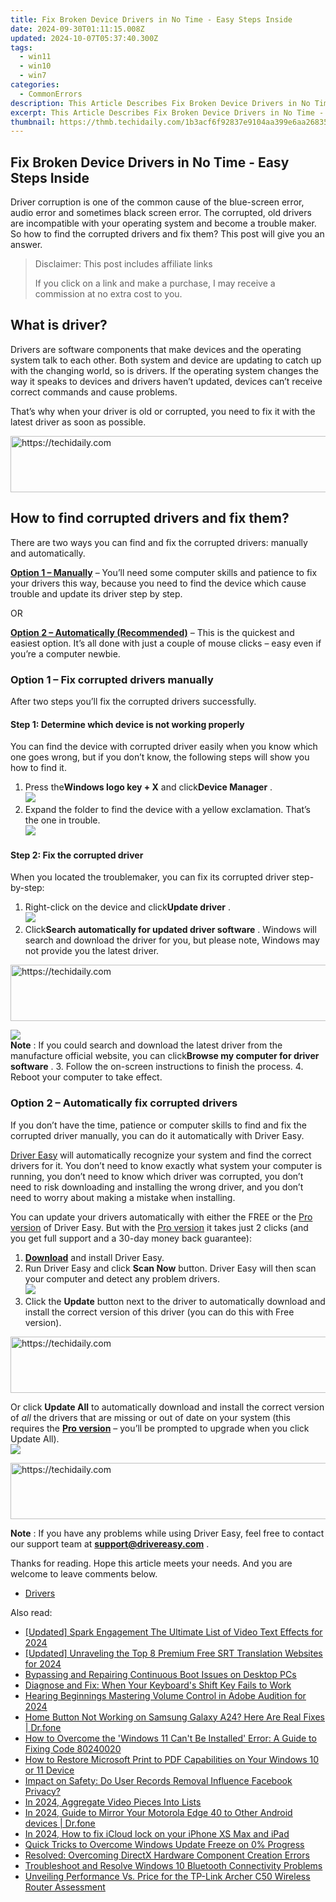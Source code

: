 ```yaml
---
title: Fix Broken Device Drivers in No Time - Easy Steps Inside
date: 2024-09-30T01:11:15.008Z
updated: 2024-10-07T05:37:40.300Z
tags:
  - win11
  - win10
  - win7
categories:
  - CommonErrors
description: This Article Describes Fix Broken Device Drivers in No Time - Easy Steps Inside
excerpt: This Article Describes Fix Broken Device Drivers in No Time - Easy Steps Inside
thumbnail: https://thmb.techidaily.com/1b3acf6f92837e9104aa399e6aa268354b94b6b827af6bb095b68b19082ca48f.png
---
```


## Fix Broken Device Drivers in No Time - Easy Steps Inside

Driver corruption is one of the common cause of the blue-screen error, audio error and sometimes black screen error. The corrupted, old drivers are incompatible with your operating system and become a trouble maker. So how to find the corrupted drivers and fix them? This post will give you an answer.

>  Disclaimer: This post includes affiliate links
>
>  If you click on a link and make a purchase, I may receive a commission at no extra cost to you.
>

## What is driver?

 Drivers are software components that make devices and the operating system talk to each other. Both system and device are updating to catch up with the changing world, so is drivers. If the operating system changes the way it speaks to devices and drivers haven’t updated, devices can’t receive correct commands and cause problems.

 That’s why when your driver is old or corrupted, you need to fix it with the latest driver as soon as possible.

<!-- affiliate ads begin -->
<a href="https://aligracehair.sjv.io/c/5597632/2115921/19272" target="_top" id="2115921">
  <img src="//a.impactradius-go.com/display-ad/19272-2115921" border="0" alt="https://techidaily.com" width="728" height="90"/>
</a>
<img height="0" width="0" src="https://aligracehair.sjv.io/i/5597632/2115921/19272" style="position:absolute;visibility:hidden;" border="0" />
<!-- affiliate ads end -->

## **How to find corrupted drivers and fix them?**

 There are two ways you can find and fix the corrupted drivers: manually and automatically.

**[Option 1 – Manually](https://tools.techidaily.com/drivereasy/download/)**  – You’ll need some computer skills and patience to fix your drivers this way, because you need to find the device which cause trouble and update its driver step by step.

OR

**[Option 2 – Automatically (Recommended)](https://www.drivereasy.com/knowledge/how-to-fix-corrupt-drivers-easily-quickly/#op2)**  – This is the quickest and easiest option. It’s all done with just a couple of mouse clicks – easy even if you’re a computer newbie.

### **Option 1 –** **Fix corrupted drivers manually**

After two steps you’ll fix the corrupted drivers successfully.

#### Step 1: Determine which device is not working properly

 You can find the device with corrupted driver easily when you know which one goes wrong, but if you don’t know, the following steps will show you how to find it.

1. Press the**Windows logo key + X** and click**Device Manager** .  
![](https://images.drivereasy.com/wp-content/uploads/2019/08/device.jpg)
2. Expand the folder to find the device with a yellow exclamation. That’s the one in trouble.  
![](https://images.drivereasy.com/wp-content/uploads/2018/12/img_5c1719c34cd02.jpg)

#### Step 2: Fix the corrupted driver

 When you located the troublemaker, you can fix its corrupted driver step-by-step:

1. Right-click on the device and click**Update driver** .  
![](https://images.drivereasy.com/wp-content/uploads/2019/08/update-driver.jpg)
2. Click**Search automatically for updated driver software** . Windows will search and download the driver for you, but please note, Windows may not provide you the latest driver.  

<!-- affiliate ads begin -->
<a href="https://appsumo.8odi.net/c/5597632/2087390/7443" target="_top" id="2087390">
  <img src="//a.impactradius-go.com/display-ad/7443-2087390" border="0" alt="https://techidaily.com" width="728" height="90"/>
</a>
<img height="0" width="0" src="https://appsumo.8odi.net/i/5597632/2087390/7443" style="position:absolute;visibility:hidden;" border="0" />
<!-- affiliate ads end -->

![](https://images.drivereasy.com/wp-content/uploads/2019/08/update-1.jpg)  
**Note** : If you could search and download the latest driver from the manufacture official website, you can click**Browse my computer for driver software** .
3. Follow the on-screen instructions to finish the process.
4. Reboot your computer to take effect.

### **Option 2 – Automatically fix corrupted drivers**

 If you don’t have the time, patience or computer skills to find and fix the corrupted driver manually, you can do it automatically with Driver Easy.

[Driver Easy](https://tools.techidaily.com/drivereasy/download/) will automatically recognize your system and find the correct drivers for it. You don’t need to know exactly what system your computer is running, you don’t need to know which driver was corrupted, you don’t need to risk downloading and installing the wrong driver, and you don’t need to worry about making a mistake when installing.

 You can update your drivers automatically with either the FREE or the[](https://tools.techidaily.com/drivereasy/download/) [Pro version](https://tools.techidaily.com/drivereasy/download/) of Driver Easy. But with the [Pro version](https://tools.techidaily.com/drivereasy/download/) it takes just 2 clicks (and you get full support and a 30-day money back guarantee):

1. **[Download](https://tools.techidaily.com/drivereasy/download/)**  and install Driver Easy.
2. Run Driver Easy and click **Scan Now** button. Driver Easy will then scan your computer and detect any problem drivers.  
![](https://images.drivereasy.com/wp-content/uploads/2019/08/NVIDIA-18.jpg)
3. Click the **Update** button next to the driver to automatically download and install the correct version of this driver (you can do this with Free version).  

<!-- affiliate ads begin -->
<a href="https://imp.i357552.net/c/5597632/994842/11832" target="_top" id="994842">
  <img src="//a.impactradius-go.com/display-ad/11832-994842" border="0" alt="https://techidaily.com" width="728" height="90"/>
</a>
<img height="0" width="0" src="https://imp.i357552.net/i/5597632/994842/11832" style="position:absolute;visibility:hidden;" border="0" />
<!-- affiliate ads end -->

 Or click **Update All** to automatically download and install the correct version of _all_ the drivers that are missing or out of date on your system (this requires the **[Pro version](https://tools.techidaily.com/drivereasy/download/)**  – you’ll be prompted to upgrade when you click Update All).  
![](https://images.drivereasy.com/wp-content/uploads/2019/08/NVIDIA-Geoforce.jpg)

<!-- affiliate ads begin -->
<a href="https://appsumo.8odi.net/c/5597632/2075461/7443" target="_top" id="2075461">
  <img src="//a.impactradius-go.com/display-ad/7443-2075461" border="0" alt="https://techidaily.com" width="728" height="90"/>
</a>
<img height="0" width="0" src="https://appsumo.8odi.net/i/5597632/2075461/7443" style="position:absolute;visibility:hidden;" border="0" />
<!-- affiliate ads end -->

**Note** : If you have any problems while using Driver Easy, feel free to contact our support team at **[support@drivereasy.com](https://tools.techidaily.com/drivereasy/download/)**  .

 Thanks for reading. Hope this article meets your needs. And you are welcome to leave comments below.

* [Drivers](https://tools.techidaily.com/drivereasy/download/)

<ins class="adsbygoogle"
     style="display:block"
     data-ad-format="autorelaxed"
     data-ad-client="ca-pub-7571918770474297"
     data-ad-slot="1223367746"></ins>

<ins class="adsbygoogle"
     style="display:block"
     data-ad-client="ca-pub-7571918770474297"
     data-ad-slot="8358498916"
     data-ad-format="auto"
     data-full-width-responsive="true"></ins>

<span class="atpl-alsoreadstyle">Also read:</span>
<div><ul>
<li><a href="https://article-posts.techidaily.com/updated-spark-engagement-the-ultimate-list-of-video-text-effects-for-2024/"><u>[Updated] Spark Engagement The Ultimate List of Video Text Effects for 2024</u></a></li>
<li><a href="https://article-helps.techidaily.com/updated-unraveling-the-top-8-premium-free-srt-translation-websites-for-2024/"><u>[Updated] Unraveling the Top 8 Premium Free SRT Translation Websites for 2024</u></a></li>
<li><a href="https://common-error.techidaily.com/bypassing-and-repairing-continuous-boot-issues-on-desktop-pcs/"><u>Bypassing and Repairing Continuous Boot Issues on Desktop PCs</u></a></li>
<li><a href="https://common-error.techidaily.com/diagnose-and-fix-when-your-keyboards-shift-key-fails-to-work/"><u>Diagnose and Fix: When Your Keyboard's Shift Key Fails to Work</u></a></li>
<li><a href="https://some-knowledge.techidaily.com/hearing-beginnings-mastering-volume-control-in-adobe-audition-for-2024/"><u>Hearing Beginnings Mastering Volume Control in Adobe Audition for 2024</u></a></li>
<li><a href="https://change-location.techidaily.com/home-button-not-working-on-samsung-galaxy-a24-here-are-real-fixes-drfone-by-drfone-fix-android-problems-fix-android-problems/"><u>Home Button Not Working on Samsung Galaxy A24? Here Are Real Fixes | Dr.fone</u></a></li>
<li><a href="https://common-error.techidaily.com/how-to-overcome-the-windows-11-cant-be-installed-error-a-guide-to-fixing-code-80240020/"><u>How to Overcome the 'Windows 11 Can't Be Installed' Error: A Guide to Fixing Code 80240020</u></a></li>
<li><a href="https://common-error.techidaily.com/how-to-restore-microsoft-print-to-pdf-capabilities-on-your-windows-10-or-11-device/"><u>How to Restore Microsoft Print to PDF Capabilities on Your Windows 10 or 11 Device</u></a></li>
<li><a href="https://facebook.techidaily.com/impact-on-safety-do-user-records-removal-influence-facebook-privacy/"><u>Impact on Safety: Do User Records Removal Influence Facebook Privacy?</u></a></li>
<li><a href="https://extra-hints.techidaily.com/in-2024-aggregate-video-pieces-into-lists/"><u>In 2024, Aggregate Video Pieces Into Lists</u></a></li>
<li><a href="https://screen-mirror.techidaily.com/in-2024-guide-to-mirror-your-motorola-edge-40-to-other-android-devices-drfone-by-drfone-android/"><u>In 2024, Guide to Mirror Your Motorola Edge 40 to Other Android devices | Dr.fone</u></a></li>
<li><a href="https://activate-lock.techidaily.com/in-2024-how-to-fix-icloud-lock-on-your-iphone-xs-max-and-ipad-by-drfone-ios/"><u>In 2024, How to fix iCloud lock on your iPhone XS Max and iPad</u></a></li>
<li><a href="https://common-error.techidaily.com/quick-tricks-to-overcome-windows-update-freeze-on-0-progress/"><u>Quick Tricks to Overcome Windows Update Freeze on 0% Progress</u></a></li>
<li><a href="https://common-error.techidaily.com/resolved-overcoming-directx-hardware-component-creation-errors/"><u>Resolved: Overcoming DirectX Hardware Component Creation Errors</u></a></li>
<li><a href="https://common-error.techidaily.com/troubleshoot-and-resolve-windows-10-bluetooth-connectivity-problems/"><u>Troubleshoot and Resolve Windows 10 Bluetooth Connectivity Problems</u></a></li>
<li><a href="https://buynow-help.techidaily.com/unveiling-performance-vs-price-for-the-tp-link-archer-c50-wireless-router-assessment/"><u>Unveiling Performance Vs. Price for the TP-Link Archer C50 Wireless Router Assessment</u></a></li>
</ul></div>

